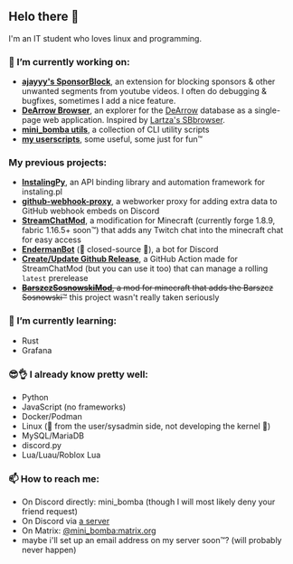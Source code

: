 ## Helo there 👋
I'm an IT student who loves linux and programming.

### 🔭 I’m currently working on:
* **[ajayyy's SponsorBlock](https://github.com/ajayyy/SponsorBlock)**, an extension for blocking sponsors & other unwanted segments from youtube videos. I often do debugging & bugfixes, sometimes I add a nice feature.
* **[DeArrow Browser](https://github.com/mini-bomba/DeArrowBrowser)**, an explorer for the [DeArrow](https://dearrow.ajay.app/) database as a single-page web application.  Inspired by [Lartza's SBbrowser](https://github.com/Lartza/SBbrowser).
* **[mini_bomba utils](https://github.com/mini-bomba/mini_bomba-utils)**, a collection of CLI utility scripts
* **[my userscripts](https://github.com/mini-bomba/uscripts)**, some useful, some just for fun™

### My previous projects:
* **[InstalingPy](https://github.com/mini-bomba/InstalingPy)**, an API binding library and automation framework for instaling.pl
* **[github-webhook-proxy](https://github.com/mini-bomba/github-webhook-proxy)**, a webworker proxy for adding extra data to GitHub webhook embeds on Discord
* **[StreamChatMod](https://github.com/mini-bomba/StreamChatMod)**, a modification for Minecraft (currently forge 1.8.9, fabric 1.16.5+ soon™) that adds any Twitch chat into the minecraft chat for easy access
* **[EndermanBot](https://discord.com/oauth2/authorize?client_id=676496144800415746&permissions=8&redirect_uri=https%3A%2F%2Fwww.youtube.com%2Fwatch%3Fv%3DdQw4w9WgXcQ&response_type=code&scope=bot)** (👀 closed-source 👀), a bot for Discord
* **[Create/Update Github Release](https://github.com/marketplace/actions/create-update-github-release)**, a GitHub Action made for StreamChatMod (but you can use it too) that can manage a rolling `latest` prerelease
* ~~**[BarszczSosnowskiMod](https://github.com/ZSPWrzesniaTeam/BarszczSosnowskiMod)**, a mod for minecraft that adds the Barszcz Sosnowski™~~ this project wasn't really taken seriously

### 🌱 I’m currently learning:
* Rust
* Grafana

### 😎👌 I already know pretty well:
* Python
* JavaScript (no frameworks)
* Docker/Podman
* Linux (👀 from the user/sysadmin side, not developing the kernel 👀)
* MySQL/MariaDB
* discord.py
* Lua/Luau/Roblox Lua

### 📫 How to reach me:
* On Discord directly: mini_bomba (though I will most likely deny your friend request)
* On Discord via [a server](https://minibomba.pro/rr#discord)
* On Matrix: [@mini_bomba:matrix.org](https://minibomba.pro/rr#matrix)
* maybe i'll set up an email address on my server soon™? (will probably never happen)
